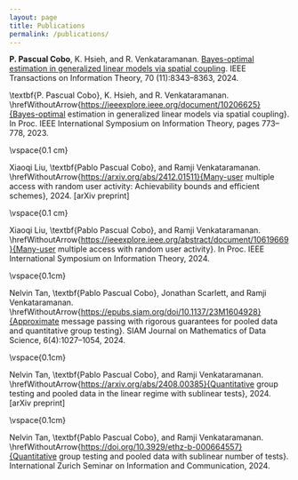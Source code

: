 ```yaml
---
layout: page
title: Publications
permalink: /publications/
---
```


**P. Pascual Cobo**, K. Hsieh, and R. Venkataramanan. [Bayes-optimal estimation in generalized linear models via spatial coupling](https://ieeexplore.ieee.org/stamp/stamp.jsp?arnumber=10673895). IEEE Transactions on Information Theory, 70
(11):8343–8363, 2024.

\textbf{P. Pascual Cobo}, K. Hsieh, and R. Venkataramanan. \hrefWithoutArrow{https://ieeexplore.ieee.org/document/10206625}{Bayes-optimal estimation
in generalized linear models via spatial coupling}. In Proc. IEEE International Symposium on Information
Theory, pages 773–778, 2023.

\vspace{0.1 cm}

Xiaoqi Liu, \textbf{Pablo Pascual Cobo}, and Ramji Venkataramanan. \hrefWithoutArrow{https://arxiv.org/abs/2412.01511}{Many-user multiple access with random user activity: Achievability bounds and efficient schemes}, 2024. [arXiv preprint]

\vspace{0.1 cm}

Xiaoqi Liu, \textbf{Pablo Pascual Cobo}, and Ramji Venkataramanan. \hrefWithoutArrow{https://ieeexplore.ieee.org/abstract/document/10619669}{Many-user multiple access with random user activity}. In Proc. IEEE International Symposium on Information Theory, 2024.

\vspace{0.1cm}


Nelvin Tan, \textbf{Pablo Pascual Cobo}, Jonathan Scarlett, and Ramji Venkataramanan.
\hrefWithoutArrow{https://epubs.siam.org/doi/10.1137/23M1604928}{Approximate message passing with rigorous guarantees for pooled data and quantitative group testing}. SIAM Journal on Mathematics of Data Science, 6(4):1027–1054, 2024.

\vspace{0.1cm}

Nelvin Tan, \textbf{Pablo Pascual Cobo}, and Ramji Venkataramanan. \hrefWithoutArrow{https://arxiv.org/abs/2408.00385}{Quantitative
group testing and pooled data in the linear regime with sublinear tests}, 2024.
[arXiv preprint]

\vspace{0.1cm}

Nelvin Tan, \textbf{Pablo Pascual Cobo}, and Ramji Venkataramanan. \hrefWithoutArrow{https://doi.org/10.3929/ethz-b-000664557}{Quantitative
group testing and pooled data with sublinear number of tests}. International
Zurich Seminar on Information and Communication, 2024.


<!---[jekyll][jekyll-organization] /--->
<!---[minima](https://github.com/jekyll/minima)--->

<!---You can find the source code for Jekyll at GitHub:--->
<!---[jekyll][jekyll-organization] /--->
<!---[jekyll](https://github.com/jekyll/jekyll)--->


<!---[jekyll-organization]: https://github.com/jekyll--->
